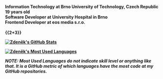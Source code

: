 <b>
Information Technology at Brno University of Technology, Czech Republic
<br>
19 years old
<br>
Software Developer at University Hospital in Brno
<br>
Frontend Developer at eos media s.r.o.
<br>
<br>
<b>
{{2+3}}
  
[![Zdeněk's GitHub Stats](https://github-readme-stats.vercel.app/api?username=xzd3n3k&count_private=true&hide=none&show_icons=true&theme=radical&include_all_commits=true&disable_animations=true)](https://github.com/xzd3n3k)

[![Zdeněk's Most Used Languages](https://github-readme-stats.vercel.app/api/top-langs/?username=xzd3n3k&langs_count=10&layout=compact&theme=radical)](https://github.com/xzd3n3k)
  
<!--[![Zdeněk's wakatime stats](https://github-readme-stats.vercel.app/api/wakatime?username=xzd3n3k)](https://github.com/xzd3n3k)-->

*NOTE: **Most Used Languages** do not indicate skill level or anything like that. It is a GitHub metric of which languages have the most code at my GitHub repositories.*

